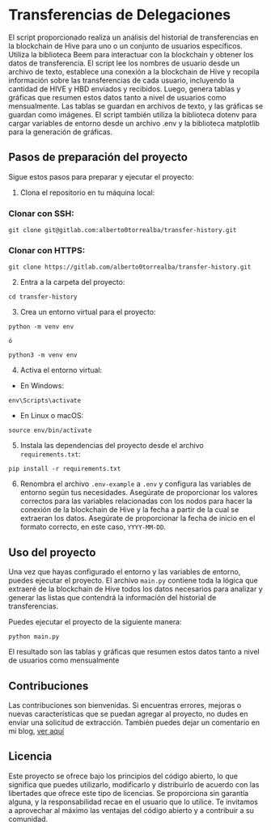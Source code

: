 # Transferencias de Delegaciones

El script proporcionado realiza un análisis del historial de transferencias en la blockchain de Hive para uno o un conjunto de usuarios específicos. Utiliza la biblioteca Beem para interactuar con la blockchain y obtener los datos de transferencia. El script lee los nombres de usuario desde un archivo de texto, establece una conexión a la blockchain de Hive y recopila información sobre las transferencias de cada usuario, incluyendo la cantidad de HIVE y HBD enviados y recibidos. Luego, genera tablas y gráficas que resumen estos datos tanto a nivel de usuarios como mensualmente. Las tablas se guardan en archivos de texto, y las gráficas se guardan como imágenes. El script también utiliza la biblioteca dotenv para cargar variables de entorno desde un archivo .env y la biblioteca matplotlib para la generación de gráficas.

## Pasos de preparación del proyecto

Sigue estos pasos para preparar y ejecutar el proyecto:

1. Clona el repositorio en tu máquina local:

### Clonar con SSH:

```
git clone git@gitlab.com:alberto0torrealba/transfer-history.git
```

### Clonar con HTTPS:

```
git clone https://gitlab.com/alberto0torrealba/transfer-history.git
```

2. Entra a la carpeta del proyecto:

```
cd transfer-history
```

3. Crea un entorno virtual para el proyecto:

```
python -m venv env

ó

python3 -m venv env
```

4. Activa el entorno virtual:

- En Windows:

```
env\Scripts\activate
```

- En Linux o macOS:

```
source env/bin/activate
```

5. Instala las dependencias del proyecto desde el archivo `requirements.txt`:

```
pip install -r requirements.txt
```

6. Renombra el archivo `.env-example` a `.env` y configura las variables de entorno según tus necesidades. Asegúrate de proporcionar los valores correctos para las variables relacionadas con los nodos para hacer la conexión de la blockchain de Hive y la fecha a partir de la cual se extraeran los datos. Asegúrate de proporcionar la fecha de inicio en el formato correcto, en este caso, `YYYY-MM-DD`.

## Uso del proyecto

Una vez que hayas configurado el entorno y las variables de entorno, puedes ejecutar el proyecto. El archivo `main.py` contiene toda la lógica que extraeré de la blockchain de Hive todos los datos necesarios para analizar y generar las listas que contendrá la información del historial de transferencias.

Puedes ejecutar el proyecto de la siguiente manera:

```
python main.py
```

El resultado son las tablas y gráficas que resumen estos datos tanto a nivel de usuarios como mensualmente

## Contribuciones

Las contribuciones son bienvenidas. Si encuentras errores, mejoras o nuevas características que se puedan agregar al proyecto, no dudes en enviar una solicitud de extracción.
También puedes dejar un comentario en mi blog, [ver aquí](https://ecency.com/hive-139531/@alberto0607/script-en-python-analisis-de)

## Licencia

Este proyecto se ofrece bajo los principios del código abierto, lo que significa que puedes utilizarlo, modificarlo y distribuirlo de acuerdo con las libertades que ofrece este tipo de licencias. Se proporciona sin garantía alguna, y la responsabilidad recae en el usuario que lo utilice. Te invitamos a aprovechar al máximo las ventajas del código abierto y a contribuir a su comunidad.
